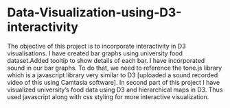 # Data-Visualization-using-D3-interactivity

The objective of this project is to incorporate interactivity in D3 visualisations. I have created bar graphs using university food dataset.Added tooltip to show details of each bar.
I have incorporated sound in our bar graphs. To do that, we need to reference the tone.js library which is a javascript library very similar to D3 [uploaded a sound recorded video of this using Camtasia software]. In second part of this project I have visualized university’s food data using D3 and hierarchical maps in D3. Thus used javascript along with css styling for more interactive visualization. 
